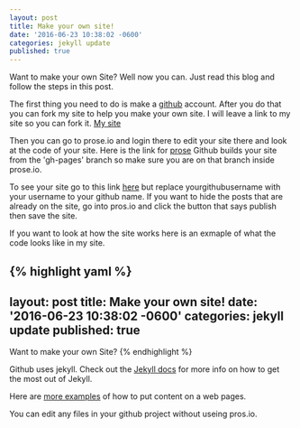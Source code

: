 ```yaml
---
layout: post
title: Make your own site!
date: '2016-06-23 10:38:02 -0600'
categories: jekyll update
published: true
---
```

Want to make your own Site? Well now you can. Just read this blog and follow the steps in this post.

The first thing you need to do is make a [github](https://github.com/) account. After you do that you can fork my site to help you make your own site. I will leave a link to my site so you can fork it. [My site](https://github.com/icastillo93/site)

Then you can go to prose.io and login there to edit your site there and look at the code of your site. Here is the link for [prose](http://prose.io/) Github builds your site from the 'gh-pages' branch so make sure you are on that branch inside prose.io.

To see your site go to this link [here](https://yourgithubusername.github.io/site/) but replace yourgithubusername with your username to your github name. If you want to hide the posts that are already on the site, go into pros.io and click the button that says publish then save the site.

If you want to look at how the site works here is an exmaple of what the code looks like in my site.

{% highlight yaml %}
---
layout: post
title: Make your own site!
date: '2016-06-23 10:38:02 -0600'
categories: jekyll update
published: true
---
Want to make your own Site?
{% endhighlight %}

Github uses jekyll. Check out the [Jekyll docs][jekyll-docs] for more info on how to get the most out of Jekyll. 

Here are [more examples](https://icastillo93.github.io/site/examples/) of how to put content on a web pages.

You can edit any files in your github project without useing pros.io. 

[jekyll-docs]: http://jekyllrb.com/docs/home
[jekyll-gh]:   https://github.com/jekyll/jekyll
[jekyll-talk]: https://talk.jekyllrb.com/
